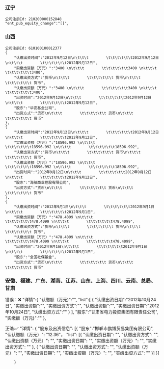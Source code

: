 ### 辽宁

    公司注册Id: 210200000152848
    "ent_pub_equity_change":"[]",

### 山西

    公司注册Id: 610100100012377
    {
        "认缴出资时间":"2012年9月12日\n\t\t\t        \t\t\t\t\t\t2012年9月12日\n\t\t\t        \t\t\t\t\t\t2012年9月12日",
        "实缴出资额（万元）":"3400 \n\t\t\t        \t\t\t\t\t\t3400 \n\t\t\t        \t\t\t\t\t\t3400",
        "认缴出资方式":"货币\n\t\t\t        \t\t\t\t\t\t 货币\n\t\t\t        \t\t\t\t\t\t 货币",
        "认缴出资额（万元）":"3400 \n\t\t\t        \t\t\t\t\t\t3400 \n\t\t\t        \t\t\t\t\t\t3400",
        "出资时间":"2012年9月12日\n\t\t\t        \t\t\t\t\t\t2012年9月12日\n\t\t\t        \t\t\t\t\t\t2012年9月12日",
        "股东":"华安基金公司",
        "出资方式":"货币\n\t\t\t        \t\t\t\t\t\t 货币\n\t\t\t        \t\t\t\t\t\t 货币"
    },
    {
        "认缴出资时间":"2012年9月12日\n\t\t\t        \t\t\t\t\t\t2012年9月12日\n\t\t\t        \t\t\t\t\t\t2012年9月12日",
        "实缴出资额（万元）":"18596.992 \n\t\t\t        \t\t\t\t\t\t18596.992 \n\t\t\t        \t\t\t\t\t\t18596.992",
        "认缴出资方式":"货币\n\t\t\t        \t\t\t\t\t\t 货币\n\t\t\t        \t\t\t\t\t\t 货币",
        "认缴出资额（万元）":"18596.992 \n\t\t\t        \t\t\t\t\t\t18596.992 \n\t\t\t        \t\t\t\t\t\t18596.992",
        "出资时间":"2012年9月12日\n\t\t\t        \t\t\t\t\t\t2012年9月12日\n\t\t\t        \t\t\t\t\t\t2012年9月12日",
        "股东":"海航商业控股有限公司",
        "出资方式":"货币\n\t\t\t        \t\t\t\t\t\t 货币\n\t\t\t        \t\t\t\t\t\t 货币"
    },
    {
        "认缴出资时间":"2012年9月1日\n\t\t\t        \t\t\t\t\t\t2012年9月1日\n\t\t\t        \t\t\t\t\t\t2012年9月1日",
        "实缴出资额（万元）":"478.4099 \n\t\t\t        \t\t\t\t\t\t478.4099 \n\t\t\t        \t\t\t\t\t\t478.4099",
        "认缴出资方式":"货币\n\t\t\t        \t\t\t\t\t\t 货币\n\t\t\t        \t\t\t\t\t\t 货币",
        "认缴出资额（万元）":"478.4099 \n\t\t\t        \t\t\t\t\t\t478.4099 \n\t\t\t        \t\t\t\t\t\t478.4099",
        "出资时间":"2012年9月1日\n\t\t\t        \t\t\t\t\t\t2012年9月1日\n\t\t\t        \t\t\t\t\t\t2012年9月1日",
        "股东":"全国社保基金",
        "出资方式":"货币\n\t\t\t        \t\t\t\t\t\t 货币\n\t\t\t        \t\t\t\t\t\t 货币"

### 安徽、福建、广东、湖南、江苏、山东、上海、四川、云南、总局、甘肃

错误：❌
    "详情":{
        "认缴额（万元)":"",
        "list":[
          {
              "认缴出资日期":"2012年10月24日",
              "实缴出资额":"",
              "实缴出资方式":"",
              "认缴出资额":"",
              "实缴出资日期":"2012年10月24日",
              "认缴出资方式":""
          }
        ],
        "股东":"甘肃省电力投资集团有限责任公司",
        "实缴额（万元)":""
    },

正确:✅
    "详情": {
      "股东及出资信息": [{
          "股东":"邯郸市鹏博贸易集团有限公司",
          "认认缴额（万元）": "12.36"，
          "list": [{
              "认缴出资日期": "",
              "认缴出资方式": "",
              "认缴出资额（万元）": "",
              "实缴出资日期": "",
              "实缴出资额（万元）": "",
              "实缴出资方式": ""
            },
            {
              "认缴出资日期": "",
              "认缴出资方式": "",
              "认缴出资额（万元）": "",
              "实缴出资日期": "",
              "实缴出资额（万元）": "",
              "实缴出资方式": ""
            }]
          }]

        }

